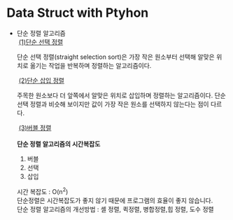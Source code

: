 <h1>Data Struct with Ptyhon</h1>
<ul>
  <li>단순 정렬 알고리즘</li>
  &nbsp;<a href= "https://github.com/ANchangwan/-Algorithm-for-Python/tree/master/sort_algorithm/bubble_sort/straight_selection_sort">(1)단순 선택 정렬<a>
    &nbsp;<p>단순 선택 정렬(straight selection sort)은 가장 작은 원소부터 선택해 알맞은 위치로 옮기는 작업을 반복하며 정렬하는 알고리즘이다.</p>
  &nbsp;<a href="https://github.com/ANchangwan/-Algorithm-for-Python/tree/master/sort_algorithm/bubble_sort/straight_insertion_sort">(2)단순 삽입 정렬</a>
    &nbsp;<p> 주목한 원소보다 더 앞쪽에서 알맞은 위치로 삽입하며 정렬하는 알고리즘이다. 단순 선택 정렬과 비슷해 보이지만 값이 가장 작은 원소를 선택하지 않는다는 점이 다르다.</p>
  &nbsp;<a href = "https://github.com/ANchangwan/-Algorithm-for-Python/tree/master/bubble_sort">(3)버블 정렬</a>
  </br></br>
  <strong>단순 정렬 알고리즘의 시간복잡도</strong>
  <ol>
    <li>버블</li>
    <li>선택</li>
    <li>삽입</li>
  </ol>
  <p>시간 복잡도 : O(n<sup>2</sup>)</br>단순정렬은 시간복잡도가 좋지 않기 때문에 프로그램의 효율이 좋지 않습니다.</br>단순 정렬 알고리즘의 개선방법 : 셸 정렬, 퀵정렬, 병합정렬,힙 정렬, 도수 정렬</p>
</ul>
